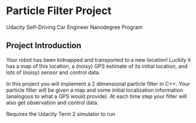 # Particle Filter Project
Udacity Self-Driving Car Engineer Nanodegree Program

## Project Introduction
Your robot has been kidnapped and transported to a new location! Luckily it has a map of this location, a (noisy) GPS estimate of its initial location, and lots of (noisy) sensor and control data.

In this project you will implement a 2 dimensional particle filter in C++. Your particle filter will be given a map and some initial localization information (analogous to what a GPS would provide). 
At each time step your filter will also get observation and control data.

Requires the Udacity Term 2 simulator to run